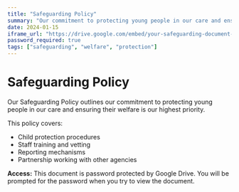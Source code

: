 ```yaml
---
title: "Safeguarding Policy"
summary: "Our commitment to protecting young people in our care and ensuring their welfare"
date: 2024-01-15
iframe_url: "https://drive.google.com/embed/your-safeguarding-document-id"
password_required: true
tags: ["safeguarding", "welfare", "protection"]
---
```


# Safeguarding Policy

Our Safeguarding Policy outlines our commitment to protecting young people in our care and ensuring their welfare is our highest priority.

This policy covers:
- Child protection procedures
- Staff training and vetting
- Reporting mechanisms
- Partnership working with other agencies

**Access:** This document is password protected by Google Drive. You will be prompted for the password when you try to view the document. 